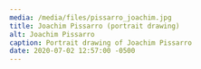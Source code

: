 ```yaml
---
media: /media/files/pissarro_joachim.jpg
title: Joachim Pissarro (portrait drawing)
alt: Joachim Pissarro
caption: Portrait drawing of Joachim Pissarro
date: 2020-07-02 12:57:00 -0500
---
```


